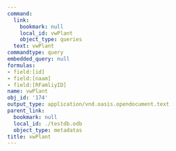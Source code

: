 ```yaml
---
command:
  link:
    bookmark: null
    local_id: vwPlant
    object_type: queries
  text: vwPlant
commandtype: query
embedded_query: null
formulas:
- field:[id]
- field:[naam]
- field:[RFamliyID]
name: vwPlant
obj_id: '174'
output_type: application/vnd.oasis.opendocument.text
parent_link:
  bookmark: null
  local_id: ./testdb.odb
  object_type: metadatas
title: vwPlant
---
```

